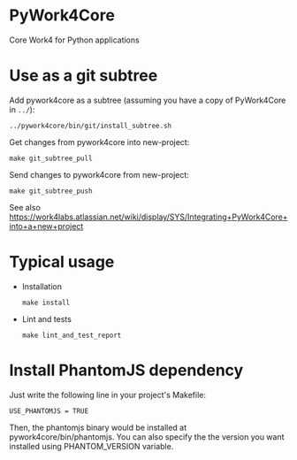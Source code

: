 PyWork4Core
===========

Core Work4 for Python applications

Use as a git subtree
====================

Add pywork4core as a subtree (assuming you have a copy of PyWork4Core in `../`):

    ../pywork4core/bin/git/install_subtree.sh

Get changes from pywork4core into new-project:

    make git_subtree_pull

Send changes to pywork4core from new-project:

    make git_subtree_push

See also <https://work4labs.atlassian.net/wiki/display/SYS/Integrating+PyWork4Core+into+a+new+project>

Typical usage
=============

  - Installation

        make install

  - Lint and tests

        make lint_and_test_report

Install PhantomJS dependency
============================

Just write the following line in your project's Makefile:

    USE_PHANTOMJS = TRUE

Then, the phantomjs binary would be installed at pywork4core/bin/phantomjs. You can also specify the
the version you want installed using PHANTOM_VERSION variable.
